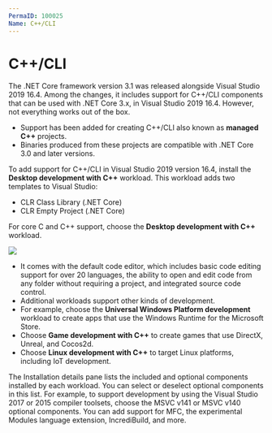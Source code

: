 ```yaml
---
PermaID: 100025
Name: C++/CLI
---
```


# C++/CLI

The .NET Core framework version 3.1 was released alongside Visual Studio 2019 16.4. Among the changes, it includes support for C++/CLI components that can be used with .NET Core 3.x, in Visual Studio 2019 16.4. However, not everything works out of the box.

 - Support has been added for creating C++/CLI also known as **managed C++** projects. 
 - Binaries produced from these projects are compatible with .NET Core 3.0 and later versions.

To add support for C++/CLI in Visual Studio 2019 version 16.4, install the **Desktop development with C++** workload. This workload adds two templates to Visual Studio:

 - CLR Class Library (.NET Core)
 - CLR Empty Project (.NET Core)

For core C and C++ support, choose the **Desktop development with C++** workload. 

<img src="https://raw.githubusercontent.com/zzzprojects/learn-orm/master/tutorials/net-core-3-x/images/workloads.png">

 - It comes with the default code editor, which includes basic code editing support for over 20 languages, the ability to open and edit code from any folder without requiring a project, and integrated source code control.
 - Additional workloads support other kinds of development. 
 - For example, choose the **Universal Windows Platform development** workload to create apps that use the Windows Runtime for the Microsoft Store. 
 - Choose **Game development with C++** to create games that use DirectX, Unreal, and Cocos2d. 
 - Choose **Linux development with C++** to target Linux platforms, including IoT development.

The Installation details pane lists the included and optional components installed by each workload. You can select or deselect optional components in this list. For example, to support development by using the Visual Studio 2017 or 2015 compiler toolsets, choose the MSVC v141 or MSVC v140 optional components. You can add support for MFC, the experimental Modules language extension, IncrediBuild, and more.

